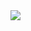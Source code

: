 <img src="https://github.com/akshaybahadur21/ml-notes/blob/master/notes_images/regularization.jpg">
